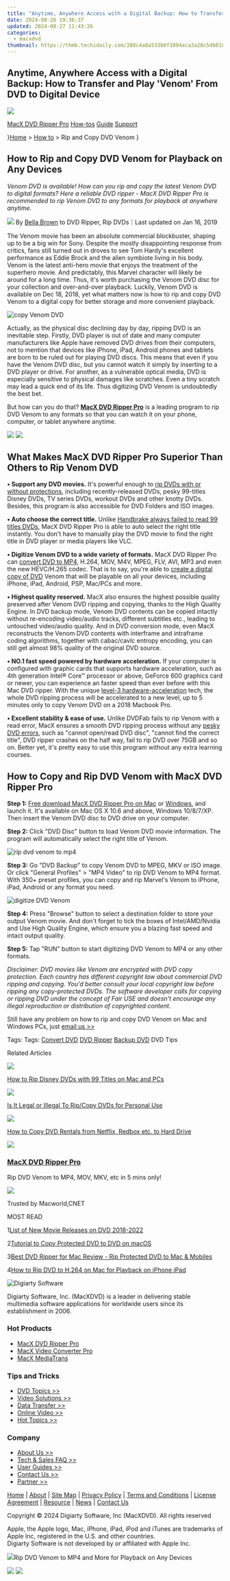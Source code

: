 ```yaml
---
title: "Anytime, Anywhere Access with a Digital Backup: How to Transfer and Play 'Venom' From DVD to Digital Device"
date: 2024-08-26 19:36:37
updated: 2024-08-27 11:43:26
categories:
  - macxdvd
thumbnail: https://thmb.techidaily.com/288c4a8a533b0f1094aca3a28c5db0188ea8b5a3c3aca95005c1c84fe62729c2.jpg
---
```


## Anytime, Anywhere Access with a Digital Backup: How to Transfer and Play 'Venom' From DVD to Digital Device

[![](https://www.macxdvd.com/mac-dvd-video-converter-how-to/../image-style/article-seo/icon6.png)](https://tools.techidaily.com/macxdvd/products/)

[MacX DVD Ripper Pro](https://tools.techidaily.com/macxdvd/products/) [How-tos](https://tools.techidaily.com/macxdvd/products/) [Guide](https://tools.techidaily.com/macxdvd/products/) [Support](https://tools.techidaily.com/macxdvd/products/) 

}[Home](https://tools.techidaily.com/macxdvd/products/) \> [How to](https://tools.techidaily.com/macxdvd/products/) \> Rip and Copy DVD Venom }

## How to Rip and Copy DVD Venom for Playback on Any Devices

_Venom DVD is available! How can you rip and copy the latest Venom DVD to digital formats? Here a reliable DVD ripper - MacX DVD Ripper Pro is recommended to rip Venom DVD to any formats for playback at anywhere anytime._ 

![](https://www.macxdvd.com/mac-dvd-video-converter-how-to/../image-style/article-seo/icon1.png) By [Bella Brown](https://www.linkedin.com/in/bella-brown-920145104/) to DVD Ripper, Rip DVDs｜Last updated on Jan 16, 2019 



The Venom movie has been an absolute commercial blockbuster, shaping up to be a big win for Sony. Despite the mostly disappointing response from critics, fans still turned out in droves to see Tom Hardy's excellent performance as Eddie Brock and the alien symbiote living in his body. Venom is the latest anti-hero movie that enjoys the treatment of the superhero movie. And predictably, this Marvel character will likely be around for a long time. Thus, it's worth purchasing the Venom DVD disc for your collection and over-and-over playback. Luckily, Venom DVD is available on Dec 18, 2018, yet what matters now is how to rip and copy DVD Venom to a digital copy for better storage and more convenient playback.

![copy Venom DVD](https://www.macxdvd.com/mac-dvd-video-converter-how-to/../copy-movies/article-image/rip-dvd-venom-1.jpg)

Actually, as the physical disc declining day by day, ripping DVD is an inevitable step. Firstly, DVD player is out of date and many computer manufacturers like Apple have removed DVD drives from their computers, not to mention that devices like iPhone, iPad, Android phones and tablets are born to be ruled out for playing DVD discs. This means that even if you have the Venom DVD disc, but you cannot watch it simply by inserting to a DVD player or drive. For another, as a vulnerable optical media, DVD is especially sensitive to physical damages like scratches. Even a tiny scratch may lead a quick end of its life. Thus digitizing DVD Venom is undoubtedly the best bet. 

But how can you do that? [**MacX DVD Ripper Pro**](https://tools.techidaily.com/macxdvd/products/) is a leading program to rip DVD Venom to any formats so that you can watch it on your phone, computer, or tablet anywhere anytime. 

[![](https://www.macxdvd.com/mac-dvd-video-converter-how-to/../image-style/new-seo/btn-mac.png)](https://tools.techidaily.com/macxdvd/products/) [![](https://www.macxdvd.com/mac-dvd-video-converter-how-to/../image-style/new-seo/btn-win.png)](https://tools.techidaily.com/macxdvd/products/) 

## What Makes MacX DVD Ripper Pro Superior Than Others to Rip Venom DVD

**• Support any DVD movies.** It's powerful enough to [rip DVDs with or without protections](https://tools.techidaily.com/macxdvd/products/), including recently-released DVDs, pesky 99-titles Disney DVDs, TV series DVDs, workout DVDs and other knotty DVDs. Besides, this program is also accessible for DVD Folders and ISO images. 

**• Auto choose the correct title.** Unlike [Handbrake always failed to read 99 titles DVDs](https://tools.techidaily.com/macxdvd/products/), MacX DVD Ripper Pro is able to auto select the right title instantly. You don't have to manually play the DVD movie to find the right title in DVD player or media players like VLC.

**• Digitize Venom DVD to a wide variety of formats.** MacX DVD Ripper Pro can [convert DVD to MP4](https://tools.techidaily.com/macxdvd/products/), H.264, MOV, M4V, MPEG, FLV, AVI, MP3 and even the new HEVC/H.265 codec. That is to say, you're able to [create a digital copy of DVD](https://tools.techidaily.com/macxdvd/products/) Venom that will be playable on all your devices, including iPhone, iPad, Android, PSP, Mac/PCs and more.

**• Highest quality reserved.** MacX also ensures the highest possible quality preserved after Venom DVD ripping and copying, thanks to the High Quality Engine. In DVD backup mode, Venom DVD contents can be copied intactly without re-encoding video/audio tracks, different subtitles etc., leading to untouched video/audio quality. And in DVD conversion mode, even MacX reconstructs the Venom DVD contents with interframe and intraframe coding algorithms, together with cabac/cavlc entropy encoding, you can still get almost 98% quality of the original DVD source.

**• NO.1 fast speed powered by hardware acceleration.** If your computer is configured with graphic cards that supports hardware acceleration, such as 4th generation Intel® Core™ processor or above, GeForce 600 graphics card or newer, you can experience an faster speed than ever before with this Mac DVD ripper. With the unique [level-3 hardware-acceleration](https://tools.techidaily.com/macxdvd/products/) tech, the whole DVD ripping process will be accelerated to a new level, up to 5 minutes only to copy Venom DVD on a 2018 Macbook Pro. 

**• Excellent stability & ease of use.** Unlike DVDFab fails to rip Venom with a read error, MacX ensures a smooth DVD ripping process without any [pesky DVD errors](https://tools.techidaily.com/macxdvd/products/), such as "cannot open/read DVD disc", "cannot find the correct title", DVD ripper crashes on the half way, fail to rip DVD over 75GB and so on. Better yet, it's pretty easy to use this program without any extra learning courses. 

## How to Copy and Rip DVD Venom with MacX DVD Ripper Pro

**Step 1:** [Free download MacX DVD Ripper Pro on Mac](https://tools.techidaily.com/macxdvd/products/) or [Windows](https://tools.techidaily.com/macxdvd/products/), and launch it. It's available on Mac OS X 10.6 and above, Windows 10/8/7/XP. Then insert the Venom DVD disc to DVD drive on your computer. 

**Step 2:** Click "DVD Disc" button to load Venom DVD movie information. The program will automatically select the right title of Venom. 

![rip dvd venom to mp4](https://www.macxdvd.com/mac-dvd-video-converter-how-to/../copy-movies/article-image/rip-dvd-venom-2.jpg)

**Step 3:** Go "DVD Backup" to copy Venom DVD to MPEG, MKV or ISO image. Or click "General Profiles" > "MP4 Video" to rip DVD Venom to MP4 format. With 350+ preset profiles, you can copy and rip Marvel's Venom to iPhone, iPad, Android or any format you need.

![digitize DVD Venom](https://www.macxdvd.com/mac-dvd-video-converter-how-to/../copy-movies/article-image/rip-dvd-venom-3.jpg)

**Step 4:** Press "Browse" button to select a destination folder to store your output Venom movie. And don't forget to tick the boxes of Intel/AMD/Nvidia and Use High Quality Engine, which ensure you a blazing fast speed and intact output quality. 

**Step 5:** Tap "RUN" button to start digitizing DVD Venom to MP4 or any other formats. 

_Disclaimer: DVD movies like Venom are encrypted with DVD copy protection. Each country has different copyright law about commercial DVD ripping and copying. You'd better consult your local copyright law before ripping any copy-protected DVDs. The software developer calls for copying or ripping DVD under the concept of Fair USE and doesn't encourage any illegal reproduction or distribution of copyrighted content._ 

Still have any problem on how to rip and copy DVD Venom on Mac and Windows PCs, just [email us >>](https://tools.techidaily.com/macxdvd/products/)

 Tags: Tags: [Convert DVD](https://tools.techidaily.com/macxdvd/products/) [DVD Ripper](https://tools.techidaily.com/macxdvd/products/) [Backup DVD](https://tools.techidaily.com/macxdvd/products/) DVD Tips 

Related Articles

![](https://www.macxdvd.com/mac-dvd-video-converter-how-to/../image-style/article-seo/img1.jpg)

[How to Rip Disney DVDs with 99 Titles on Mac and PCs](https://tools.techidaily.com/macxdvd/products/) 

![](https://www.macxdvd.com/mac-dvd-video-converter-how-to/../image-style/article-seo/img2.jpg)

[Is It Legal or Illegal To Rip/Copy DVDs for Personal Use](https://tools.techidaily.com/macxdvd/products/) 

![](https://www.macxdvd.com/mac-dvd-video-converter-how-to/../image-style/article-seo/img3.jpg)

[How to Copy DVD Rentals from Netflix, Redbox etc. to Hard Drive](https://tools.techidaily.com/macxdvd/products/) 

![](https://www.macxdvd.com/mac-dvd-video-converter-how-to/../image-style/article-seo/drp.png)

### [MacX DVD Ripper Pro](https://tools.techidaily.com/macxdvd/products/)

Rip DVD Venom to MP4, MOV, MKV, etc in 5 mins only!

[![](https://www.macxdvd.com/mac-dvd-video-converter-how-to/../image-style/article-seo/fd.png)](https://tools.techidaily.com/macxdvd/products/) 

Trusted by Macworld,CNET

MOST READ

1[List of New Movie Releases on DVD 2018-2022](https://tools.techidaily.com/macxdvd/products/) 

2[Tutorial to Copy Protected DVD to DVD on macOS](https://tools.techidaily.com/macxdvd/products/) 

3[Best DVD Ripper for Mac Review - Rip Protected DVD to Mac & Mobiles](https://tools.techidaily.com/macxdvd/products/)

4[How to Rip DVD to H.264 on Mac for Playback on iPhone iPad](https://tools.techidaily.com/macxdvd/products/) 



![Digiarty Software](https://www.macxdvd.com/mac-dvd-video-converter-how-to/../icon/logo.png) 

Digiarty Software, Inc. (MacXDVD) is a leader in delivering stable multimedia software applications for worldwide users since its establishment in 2006.

### Hot Products

* [MacX DVD Ripper Pro](https://tools.techidaily.com/macxdvd/products/)
* [MacX Video Converter Pro](https://tools.techidaily.com/macxdvd/products/)
* [MacX MediaTrans](https://tools.techidaily.com/macxdvd/products/)

### Tips and Tricks

* [DVD Topics >>](https://tools.techidaily.com/macxdvd/products/)
* [Video Solutions >>](https://tools.techidaily.com/macxdvd/products/)
* [Data Transfer >>](https://tools.techidaily.com/macxdvd/products/)
* [Online Video >>](https://tools.techidaily.com/macxdvd/products/)
* [Hot Topics >>](https://tools.techidaily.com/macxdvd/products/)

### Company

* [About Us >>](https://tools.techidaily.com/macxdvd/products/)
* [Tech & Sales FAQ >>](https://tools.techidaily.com/macxdvd/products/)
* [User Guides >>](https://tools.techidaily.com/macxdvd/products/)
* [Contact Us >>](https://tools.techidaily.com/macxdvd/products/)
* [Partner >>](https://tools.techidaily.com/macxdvd/products/)



[Home](https://tools.techidaily.com/macxdvd/products/) | [About](https://tools.techidaily.com/macxdvd/products/) | [Site Map](https://tools.techidaily.com/macxdvd/products/) | [Privacy Policy](https://tools.techidaily.com/macxdvd/products/) | [Terms and Conditions](https://tools.techidaily.com/macxdvd/products/) | [License Agreement](https://tools.techidaily.com/macxdvd/products/) | [Resource](https://tools.techidaily.com/macxdvd/products/) | [News](https://tools.techidaily.com/macxdvd/products/) | [Contact Us](https://tools.techidaily.com/macxdvd/products/)

Copyright © 2024 Digiarty Software, Inc (MacXDVD). All rights reserved

Apple, the Apple logo, Mac, iPhone, iPad, iPod and iTunes are trademarks of Apple Inc, registered in the U.S. and other countries.  
Digiarty Software is not developed by or affiliated with Apple Inc.



![](https://www.macxdvd.com/mac-dvd-video-converter-how-to/../seoimage/ripper.png)Rip DVD Venom to MP4 and More for Playback on Any Devices

[![](https://www.macxdvd.com/mac-dvd-video-converter-how-to/../image-style/new-seo/btn-mac-top.png)](https://tools.techidaily.com/macxdvd/products/) [![](https://www.macxdvd.com/mac-dvd-video-converter-how-to/../image-style/new-seo/btn-win-top.png)](https://tools.techidaily.com/macxdvd/products/)

<ins class="adsbygoogle"
     style="display:block"
     data-ad-format="autorelaxed"
     data-ad-client="ca-pub-7571918770474297"
     data-ad-slot="1223367746"></ins>



<ins class="adsbygoogle"
     style="display:block"
     data-ad-client="ca-pub-7571918770474297"
     data-ad-slot="8358498916"
     data-ad-format="auto"
     data-full-width-responsive="true"></ins>
